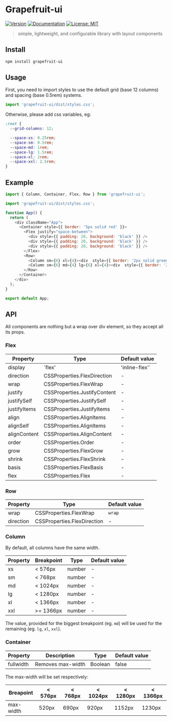 # Grapefruit-ui
[![Version](https://img.shields.io/npm/v/grapefruit-ui.svg)](https://www.npmjs.com/package/grapefruit-ui)
[![Documentation](https://img.shields.io/badge/documentation-yes-brightgreen.svg)](https://github.com/Nightlngale/grapefruit-ui#readme)
[![License: MIT](https://img.shields.io/badge/License-MIT-yellow.svg)](#)

> simple, lightweight, and configurable library with layout components


## Install

```sh
npm install grapefruit-ui
```


## Usage

First, you need to import styles to use the default grid (base 12 columns) and spacing (base 0.5rem) systems.

```javascript
import 'grapefruit-ui/dist/styles.css';
```

Otherwise, please add css variables, eg:

```css
:root {
  --grid-columns: 12;

  --space-xs: 0.25rem;
  --space-sm: 0.5rem;
  --space-md: 1rem;
  --space-lg: 1.5rem;
  --space-xl: 2rem;
  --space-xxl: 2.5rem;
}
```


## Example

```javascript
import { Column, Container, Flex, Row } from 'grapefruit-ui';

import 'grapefruit-ui/dist/styles.css';

function App() {
  return (
    <div className="App">
      <Container style={{ border: '5px solid red' }}>
        <Flex justify="space-between">
          <div style={{ padding: 20, background: 'black' }} />
          <div style={{ padding: 20, background: 'black' }} />
          <div style={{ padding: 20, background: 'black' }} />
        </Flex>
        <Row>
          <Column sm={6} xl={4}><div  style={{ border: '2px solid green', padding: 20 }}/></Column>
          <Column sm={6} md={4} lg={6} xl={4}><div  style={{ border: '2px solid green', padding: 20 }}/></Column>
        </Row>
      </Container>
    </div>
  );
}

export default App;
```


## API

All components are nothing but a wrap over div element, so they accept all its props.

### Flex

| Property        | Type                         | Default value     |
| --------------- | ---------------------------- | ----------------- |
| display         | `flex' | 'inline-flex'`      | `flex`            |
| direction       | CSSProperties.FlexDirection  | -                 |
| wrap            | CSSProperties.FlexWrap       | -                 |
| justify         | CSSProperties.JustifyContent | -                 |
| justifySelf     | CSSProperties.JustifySelf    | -                 |
| justifyItems    | CSSProperties.JustifyItems   | -                 |
| align           | CSSProperties.AlignItems     | -                 |
| alignSelf       | CSSProperties.AlignItems     | -                 |
| alignContent    | CSSProperties.AlignContent   | -                 |
| order           | CSSProperties.Order          | -                 |
| grow            | CSSProperties.FlexGrow       | -                 |
| shrink          | CSSProperties.FlexShrink     | -                 |
| basis           | CSSProperties.FlexBasis      | -                 |
| flex            | CSSProperties.Flex           | -                 |

### Row

| Property        | Type                        | Default value     |
| --------------- | --------------------------- | ----------------- |
| wrap            | CSSProperties.FlexWrap      | `wrap`            |
| direction       | CSSProperties.FlexDirection | -                 |

### Column

By default, all columns have the same width.

| Property        | Breakpoint      | Type              | Default value     |
| --------------- | --------------- | ----------------- | ----------------- |
| xs              | < 576px         | number            | -                 |
| sm              | < 768px         | number            | -                 |
| md              | < 1024px        | number            | -                 |
| lg              | < 1280px        | number            | -                 |
| xl              | < 1366px        | number            | -                 |
| xxl             | >= 1366px       | number            | -                 |

The value, provided for the biggest breakpoint (eg. `md`) will be used for the remaining (eg. `lg`, `xl`, `xxl`).

### Container

| Property        | Description        | Type              | Default value     |
| --------------- | ------------------ | ----------------- | ----------------- |
| fullwidth       | Removes max-width  | Boolean           | false             |

The max-width will be set respectively:

| Breapoint       | < 576px         | < 768px         | < 1024px        | < 1280px        |  < 1366px       |
| --------------- | --------------- | --------------- | --------------- | --------------- | --------------- |
| max-width       | 520px           | 690px           | 920px           | 1152px          | 1230px          |
